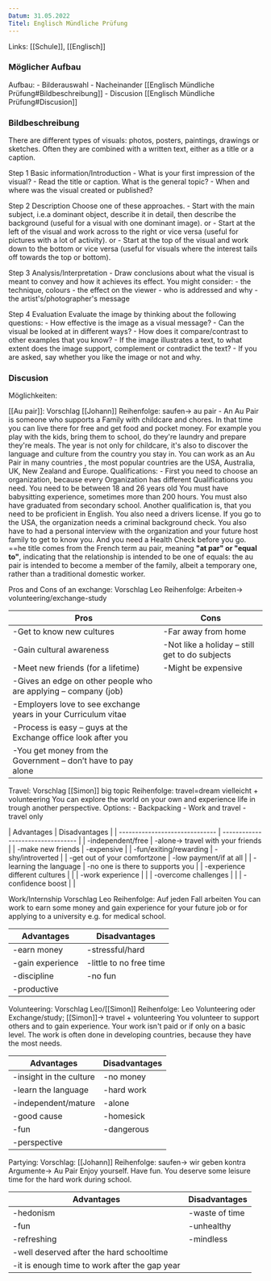 ```yaml
---
Datum: 31.05.2022
Titel: Englisch Mündliche Prüfung
---
```

Links: [[Schule]], [[Englisch]]

### Möglicher Aufbau

Aufbau:
	- Bilderauswahl
	- Nacheinander [[Englisch Mündliche Prüfung#Bildbeschreibung]]
	- Discusion [[Englisch Mündliche Prüfung#Discusion]]


### Bildbeschreibung
There are different types of visuals: photos, posters, paintings, drawings or sketches. Often
they are combined with a written text, either as a title or a caption.

Step 1
	Basic information/Introduction
	-  What is your first impression of the visual?
	- Read the title or caption. What is the general topic?
	- When and where was the visual created or published?

Step 2
	Description
	Choose one of these approaches.
	- Start with the main subject, i.e.a dominant object, describe it in detail, then describe the
	background (useful for a visual with one dominant image).
	or
	- Start at the left of the visual and work across to the right or vice versa (useful for pictures
	with a lot of activity).
	or
	- Start at the top of the visual and work down to the bottom or vice versa (useful for visuals
	where the interest tails off towards the top or bottom).

Step 3
	Analysis/Interpretation
	- Draw conclusions about what the visual is meant to convey and how it achieves its effect. You might consider:
	- the technique, colours
	- the effect on the viewer
	- who is addressed and why
	- the artist's/photographer's message

Step 4
	Evaluation
	Evaluate the image by thinking about the following questions:
	- How effective is the image as a visual message?
	-  Can the visual be looked at in different ways?
	- How does it compare/contrast to other examples that you know?
	- If the image illustrates a text, to what extent does the image support, complement or
	contradict the text?
	- If you are asked, say whether you like the image or not and why.



### Discusion
Möglichkeiten:

[[Au pair]]: Vorschlag [[Johann]] Reihenfolge: saufen-> au pair
	- An Au Pair is someone who supports a Family with childcare and chores. In that time you can live there for free and get food and pocket money. For example you play with the kids, bring them to school, do they're laundry and prepare they're meals. The year is not only for childcare, it's also to discover the language and culture from the country you stay in. You can work as an Au Pair in many countries , the most popular countries are the USA, Australia, UK, New Zealand and Europe.
	Qualifications:
	- First you need to choose an organization, because every Organization has different Qualifications you need. You need to be between 18 and 26 years old You must have babysitting experience, sometimes more than 200 hours. You must also have graduated from secondary school.
	  Another qualification is, that you need to be proficient in English. You also need a drivers license. If you go to the USA, the organization needs a criminal background check. You also have to had a personal interview with the organization and your future host family to get to know you. And you need a Health Check before you go.
	==he title comes from the French term au pair, meaning **"at par" or "equal to"**, indicating that the relationship is intended to be one of equals: the au pair is intended to become a member of the family, albeit a temporary one, rather than a traditional domestic worker.
	

Pros and Cons of an exchange: Vorschlag Leo Reihenfolge: Arbeiten-> volunteering/exchange-study

| Pros                                                            | Cons                                           |
| --------------------------------------------------------------- | ---------------------------------------------- |
| -Get to know new cultures                                       | -Far away from home                            |
| -Gain cultural awareness                                        | -Not like a holiday – still get to do subjects |
| -Meet new friends (for a lifetime)                              | -Might be expensive                            |
| -Gives an edge on other people who are applying – company (job) |                                                |
| -Employers love to see exchange years in your Curriculum vitae  |                                                |
| -Process is easy – guys at the Exchange office look after you   |                                                |
| -You get money from the Government – don’t have to pay alone    |                                                |

Travel: Vorschlag [[Simon]] big topic Reihenfolge: travel=dream vielleicht + volunteering
	You can explore the world on your own and experience life in trough another perspective.
	Options:
	- Backpacking
	- Work and travel 
	- travel only

| Advantages                     | Disadvantages                     |
	| ------------------------------ | --------------------------------- |
	| -independent/free              | -alone-> travel with your friends |
	| -make new friends              | -expensive                        |
	| -fun/exiting/rewarding         | -shy/introverted                  |
	| -get out of your comfortzone   | -low payment/if at all            |
	| -learning the language         | -no one is there to supports you  |
	| -experience different cultures |                                   |
	| -work experience               |                                   |
	| -overcome challenges           |                                   |
	| -confidence boost              |                                   |

Work/Internship Vorschlag Leo Reihenfolge: Auf jeden Fall arbeiten
	You can work to earn some money and gain experience for your future job or for applying to a university e.g. for medical school.

| Advantages       | Disadvantages           |
| ---------------- | ----------------------- |
| -earn money      | -stressful/hard         |
| -gain experience | -little to no free time |
| -discipline      | -no fun                 |
| -productive      |                         |

Volunteering: Vorschlag Leo/[[Simon]] Reihenfolge: Leo Volunteering oder Exchange/study;
[[Simon]]-> travel + volunteering
	You volunteer to support others and to gain experience. Your work isn't paid or if only on a basic level. The work is often done in developing countries, because they have the most needs.

| Advantages              | Disadvantages |
| ----------------------- | ------------- |
| -insight in the culture | -no money     |
| -learn the language     | -hard work    |
| -independent/mature     | -alone        |
| -good cause             | -homesick     |
| -fun                    | -dangerous    |
| -perspective            |               | 

Partying: Vorschlag: [[Johann]] Reihenfolge: saufen-> wir geben kontra Argumente-> Au Pair
	Enjoy yourself. Have fun. You deserve some leisure time for the hard work during school.

| Advantages                                    | Disadvantages  |
| --------------------------------------------- | -------------- |
| -hedonism                                     | -waste of time |
| -fun                                          | -unhealthy     |
| -refreshing                                   | -mindless      |
| -well deserved after the hard schooltime      |                |
| -it is enough time to work after the gap year |                | 
